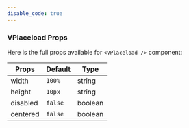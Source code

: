 ```yaml
---
disable_code: true
---
```


### VPlaceload Props

Here is the full props available for `<VPlaceload />` component:

| Props    | Default                                 | Type    |
| -------- | --------------------------------------- | ------- |
| width    | <span class="is-string">`100%`</span>   | string  |
| height   | <span class="is-string">`10px`</span>   | string  |
| disabled | <span class="is-boolean">`false`</span> | boolean |
| centered | <span class="is-boolean">`false`</span> | boolean |
